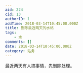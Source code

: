 ```yaml
---
aid: 224
cid: 13
authorID: 1
addTime: 2018-03-14T10:45:00.000Z
title: 删除最近两天的水帖
tags:
    - 水
comments: []
date: 2018-03-14T10:45:00.000Z
category: 站务
---
```


最近两天有人搞事情，先删除处理。
